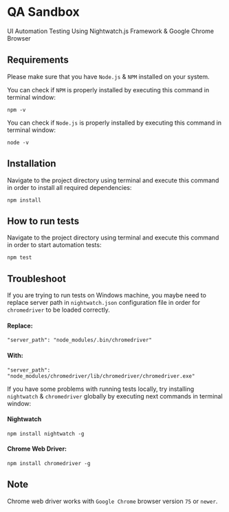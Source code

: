 # QA Sandbox

UI Automation Testing Using Nightwatch.js Framework & Google Chrome Browser

## Requirements

Please make sure that you have `Node.js` & `NPM` installed on your system.

You can check if `NPM` is properly installed by executing this command in terminal window:

```
npm -v
```

You can check if `Node.js` is properly installed by executing this command in terminal window:

```
node -v
```

## Installation

Navigate to the project directory using terminal and execute this command in order to install all required dependencies:

```
npm install
```

## How to run tests

Navigate to the project directory using terminal and execute this command in order to start automation tests:

```
npm test
```

## Troubleshoot

If you are trying to run tests on Windows machine, you maybe need to replace server path in `nightwatch.json` configuration file in order for `chromedriver` to be loaded correctly.

#### Replace:

```
"server_path": "node_modules/.bin/chromedriver"
```

#### With:

```
"server_path": "node_modules/chromedriver/lib/chromedriver/chromedriver.exe"
```

If you have some problems with running tests locally, try installing `nightwatch` & `chromedriver` globally by executing next commands in terminal window:

#### Nightwatch
```
npm install nightwatch -g
```

#### Chrome Web Driver:

```
npm install chromedriver -g
```

## Note

Chrome web driver works with `Google Chrome` browser version `75` or `newer`.
